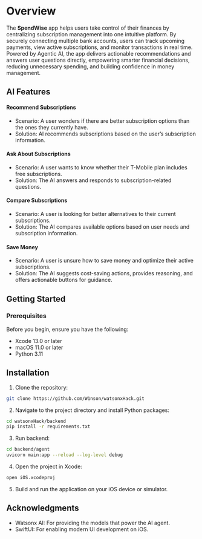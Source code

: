 # Overview


The **SpendWise** app helps users take control of their finances by centralizing subscription management into one intuitive platform. By securely connecting multiple bank accounts, users can track upcoming payments, view active subscriptions, and monitor transactions in real time. Powered by Agentic AI, the app delivers actionable recommendations and answers user questions directly, empowering smarter financial decisions, reducing unnecessary spending, and building confidence in money management.

## AI Features
#### Recommend Subscriptions
- Scenario: A user wonders if there are better subscription options than the ones they currently have.
- Solution: AI recommends subscriptions based on the user’s subscription information.
#### Ask About Subscriptions
- Scenario: A user wants to know whether their T-Mobile plan includes free subscriptions.
- Solution: The AI answers and responds to subscription-related questions.
#### Compare Subscriptions
- Scenario: A user is looking for better alternatives to their current subscriptions.
- Solution: The AI compares available options based on user needs and subscription information.
#### Save Money
- Scenario: A user is unsure how to save money and optimize their active subscriptions.
- Solution: The AI suggests cost-saving actions, provides reasoning, and offers actionable buttons for guidance.

## Getting Started
### Prerequisites
Before you begin, ensure you have the following:
* Xcode 13.0 or later
* macOS 11.0 or later
* Python 3.11

## Installation
1. Clone the repository: 
```bash
git clone https://github.com/W1nson/watsonxHack.git
```
2. Navigate to the project directory and install Python packages:
```bash
cd watsonxHack/backend
pip install -r requirements.txt
```
3. Run backend:
```bash
cd backend/agent
uvicorn main:app --reload --log-level debug
```
4. Open the project in Xcode:
```bash
open iOS.xcodeproj
```
5. Build and run the application on your iOS device or simulator.

## Acknowledgments
- Watsonx AI: For providing the models that power the AI agent.
- SwiftUI: For enabling modern UI development on iOS.
